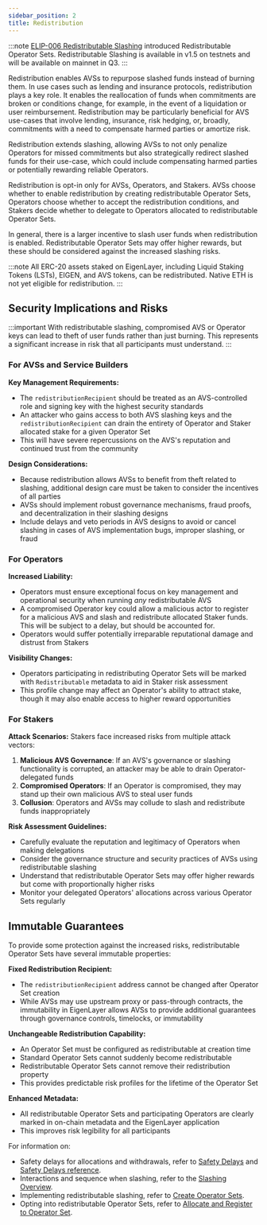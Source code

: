 ```yaml
---
sidebar_position: 2
title: Redistribution
---
```


:::note
[ELIP-006 Redistributable Slashing](https://github.com/eigenfoundation/ELIPs/blob/main/ELIPs/ELIP-006.md) introduced Redistributable Operator Sets.
Redistributable Slashing is available in v1.5 on testnets and will be available on mainnet in Q3.
:::

Redistribution enables AVSs to repurpose slashed funds instead of burning them. In use cases such as lending and insurance protocols, 
redistribution plays a key role. It enables the reallocation of funds when commitments are broken or conditions change, for example, 
in the event of a liquidation or user reimbursement. Redistribution may be particularly beneficial for AVS use-cases that involve 
lending, insurance, risk hedging, or, broadly, commitments with a need to compensate harmed parties or amortize risk.

Redistribution extends slashing, allowing AVSs to not only penalize Operators for missed commitments but also strategically 
redirect slashed funds for their use-case, which could include compensating harmed parties or potentially rewarding reliable Operators.

Redistribution is opt-in only for AVSs, Operators, and Stakers. AVSs choose whether to enable redistribution by creating
redistributable Operator Sets, Operators choose whether to accept the redistribution conditions, and Stakers decide whether 
to delegate to Operators allocated to redistributable Operator Sets.

In general, there is a larger incentive to slash user funds when redistribution is enabled. Redistributable Operator Sets 
may offer higher rewards, but these should be considered against the increased slashing risks.

:::note
All ERC-20 assets staked on EigenLayer, including Liquid Staking Tokens (LSTs), EIGEN, and AVS tokens, can be redistributed. Native ETH is not 
yet eligible for redistribution.
:::

## Security Implications and Risks

:::important
With redistributable slashing, compromised AVS or Operator keys can lead to theft of user funds rather than just burning. This represents a significant increase in risk that all participants must understand.
:::

### For AVSs and Service Builders

**Key Management Requirements:**
- The `redistributionRecipient` should be treated as an AVS-controlled role and signing key with the highest security standards
- An attacker who gains access to both AVS slashing keys and the `redistributionRecipient` can drain the entirety of Operator and Staker allocated stake for a given Operator Set
- This will have severe repercussions on the AVS's reputation and continued trust from the community

**Design Considerations:**
- Because redistribution allows AVSs to benefit from theft related to slashing, additional design care must be taken to consider the incentives of all parties
- AVSs should implement robust governance mechanisms, fraud proofs, and decentralization in their slashing designs
- Include delays and veto periods in AVS designs to avoid or cancel slashing in cases of AVS implementation bugs, improper slashing, or fraud

### For Operators

**Increased Liability:**
- Operators must ensure exceptional focus on key management and operational security when running *any* redistributable AVS
- A compromised Operator key could allow a malicious actor to register for a malicious AVS and slash and redistribute allocated Staker funds. This will be subject to a delay, but should be accounted for.
- Operators would suffer potentially irreparable reputational damage and distrust from Stakers

**Visibility Changes:**
- Operators participating in redistributing Operator Sets will be marked with `Redistributable` metadata to aid in Staker risk assessment
- This profile change may affect an Operator's ability to attract stake, though it may also enable access to higher reward opportunities

### For Stakers

**Attack Scenarios:**
Stakers face increased risks from multiple attack vectors:

1. **Malicious AVS Governance**: If an AVS's governance or slashing functionality is corrupted, an attacker may be able to drain Operator-delegated funds
2. **Compromised Operators**: If an Operator is compromised, they may stand up their own malicious AVS to steal user funds
3. **Collusion**: Operators and AVSs may collude to slash and redistribute funds inappropriately

**Risk Assessment Guidelines:**
- Carefully evaluate the reputation and legitimacy of Operators when making delegations
- Consider the governance structure and security practices of AVSs using redistributable slashing
- Understand that redistributable Operator Sets may offer higher rewards but come with proportionally higher risks
- Monitor your delegated Operators' allocations across various Operator Sets regularly

## Immutable Guarantees

To provide some protection against the increased risks, redistributable Operator Sets have several immutable properties:

**Fixed Redistribution Recipient:**
- The `redistributionRecipient` address cannot be changed after Operator Set creation
- While AVSs may use upstream proxy or pass-through contracts, the immutability in EigenLayer allows AVSs to provide additional guarantees through governance controls, timelocks, or immutability

**Unchangeable Redistribution Capability:**
- An Operator Set must be configured as redistributable at creation time
- Standard Operator Sets cannot suddenly become redistributable
- Redistributable Operator Sets cannot remove their redistribution property
- This provides predictable risk profiles for the lifetime of the Operator Set

**Enhanced Metadata:**
- All redistributable Operator Sets and participating Operators are clearly marked in on-chain metadata and the EigenLayer application
- This improves risk legibility for all participants

For information on: 

* Safety delays for allocations and withdrawals, refer to [Safety Delays](safety-delays-concept.md) and [Safety Delays reference](../../reference/safety-delays-reference.md).
* Interactions and sequence when slashing, refer to the [Slashing Overview](slashing-concept.md).
* Implementing redistributable slashing, refer to [Create Operator Sets](../../developers/howto/build/operator-sets/create-operator-sets.md).
* Opting into redistributable Operator Sets, refer to [Allocate and Register to Operator Set](../../operators/howto/operator-sets.md).